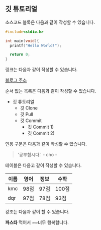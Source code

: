 ## 깃 튜토리얼

소스코드 블록은 다음과 같이 작성할 수 있습니다.

```c
#include<stdio.h>

int main(void){
  printf("Hello World!");

  return 0;
}
```

링크는 다음과 같이 작성할 수 있습니다.

[블로그 주소](https://blog.naver.com/chiho001)

순서 없는 목록은 다음과 같이 작성할 수 있습니다.

* 깃 튜토리얼
  * 깃 Clone
  * 깃 Pull
  * 깃 Commit
    * 깃 Commit 1)
    * 깃 Commit 2)
  
인용 구문은 다음과 같이 작성할 수 있습니다.

> '공부합시다.' - cho -

테이블은 다음고 같이 작성할 수 있습니다.

이름|영어|정보|수학
---|---|---|---|
kmc|98점|97점|100점|
dqr|97점|78점|93점|

강조는 다음과 같이 할 수 있습니다.

**파스타** 먹어서 ~~너무 행복합니다.
